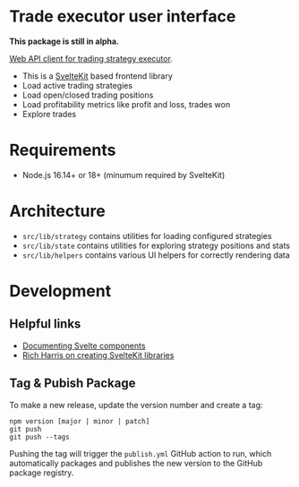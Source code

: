 # Trade executor user interface

**This package is still in alpha.**

[Web API client for trading strategy executor](https://github.com/tradingstrategy-ai/trade-executor).

- This is a [SvelteKit](https://kit.svelte.dev/) based frontend library
- Load active trading strategies
- Load open/closed trading positions
- Load profitability metrics like profit and loss, trades won
- Explore trades

# Requirements

- Node.js 16.14+ or 18+ (minumum required by SvelteKit)

# Architecture

- `src/lib/strategy` contains utilities for loading configured strategies
- `src/lib/state` contains utilities for exploring strategy positions and stats
- `src/lib/helpers` contains various UI helpers for correctly rendering data

# Development

## Helpful links

- [Documenting Svelte components](https://svelte.dev/faq#how-do-i-document-my-components)
- [Rich Harris on creating SvelteKit libraries](https://www.youtube.com/watch?v=qD6Pmp45sO4&t=30s)

## Tag & Pubish Package

To make a new release, update the version number and create a tag:

```shell
npm version [major | minor | patch]
git push
git push --tags
```

Pushing the tag will trigger the `publish.yml` GitHub action to run, which automatically
packages and publishes the new version to the GitHub package registry.
